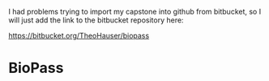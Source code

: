 I had problems trying to import my capstone into github from bitbucket, so I will just add the link to the bitbucket repository here:

https://bitbucket.org/TheoHauser/biopass

# BioPass
